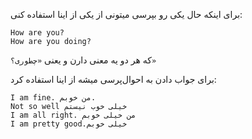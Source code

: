 برای اینکه حال یکی رو بپرسی میتونی از یکی از اینا استفاده کنی:
```
How are you?
How are you doing?
```
که هر دو یه معنی دارن و یعنی `«چطوری؟»`


برای جواب دادن به احوال‌پرسی میشه از اینا استفاده کرد:
```
I am fine. من خوبم.
Not so well خیلی خوب نیستم
I am all right. من خیلی خوبم
I am pretty good.خیلی خوبم
```
